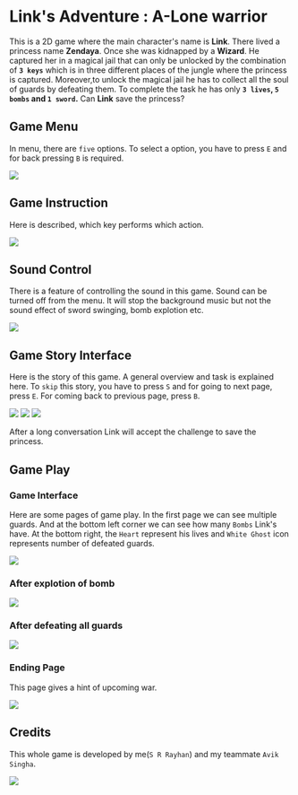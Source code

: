 # Link's Adventure : A-Lone warrior

This is a 2D game where the main character's name is <b>Link</b>. There lived a princess name <b>Zendaya</b>. Once she was kidnapped by a <b>Wizard</b>. He captured her in a magical jail that can only be unlocked by the combination of <b>`3 keys`</b> which is in three different places of the jungle where the princess is captured. Moreover,to unlock the magical jail he has to collect all the soul of guards by defeating them. To complete the task he has only <b>`3 lives`, `5 bombs` and `1 sword`.</b> Can <b>Link</b> save the princess? 


## Game Menu 
In menu, there are `five` options. To select a option, you have to press `E` and for back pressing `B` is required.        

<img src="./Interface/MenuPage.png">   


## Game Instruction
Here is described, which key performs which action.         
 
<img src="./Interface/InstructionPage.png">  


## Sound Control
There is a feature of controlling the sound in this game. Sound can be turned off from the menu. It will stop the background music but not the sound effect of sword swinging, bomb explotion etc.    


<img src="./Interface/Sound.png">

## Game Story Interface

Here is the story of this game. A general overview and task is explained here. To `skip` this story, you have to press `S` and for going to next page, press `E`. For coming back to previous page, press `B`.       

<img src="./Interface/Story1.png">
<img src="./Interface/Story2.png">
<img src="./Interface/Story3.png">

After a long conversation Link will accept the challenge to save the princess. 


## Game Play


### Game Interface     

Here are some pages of game play. In the first page we can see multiple guards. And at the bottom left corner we can see how many `Bombs` Link's have. At the bottom right, the `Heart` represent his lives and `White Ghost` icon represents number of defeated guards.        

<img src="./Interface/GamePlay1.png">

### After explotion of bomb           

<img src="./Interface/Bomb.png">    


### After defeating all guards

<img src="./Interface/GamePlay3.png">


### Ending Page

This page gives a hint of upcoming war.       

<img src="./Interface/EndingPage.png">


## Credits  

This whole game is developed by me(`S R Rayhan`) and my teammate `Avik Singha`.    

<img src="./Interface/CreditPage.png">
